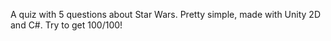 A quiz with 5 questions about Star Wars. Pretty simple, made with Unity 2D and C#. Try to get 100/100!
